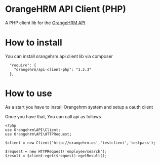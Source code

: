 OrangeHRM API Client (PHP)
===========

A PHP client lib for the [OrangeHRM API](https://orangehrm.github.io/orangehrm-api-doc/)

How to install
==========

You can install orangehrm api client lib via composer 
````
  "require": {
    "orangehrm/api-client-php": "1.2.3"
  },
````

How to use
===========

As a start you have to install Orangehrm system and setup a oauth client 

Once you have that, You can call api as follows 

````
<?php
use Orangehrm\API\Client;
use Orangehrm\API\HTTPRequest;

$client = new Client('http://orangehrm.os','testclient','testpass');

$request = new HTTPRequest('employee/search');
$result = $client->get($request)->getResult();

````
